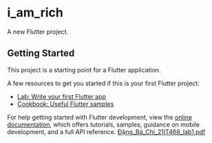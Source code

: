# i_am_rich

A new Flutter project.

## Getting Started

This project is a starting point for a Flutter application.

A few resources to get you started if this is your first Flutter project:

- [Lab: Write your first Flutter app](https://docs.flutter.dev/get-started/codelab)
- [Cookbook: Useful Flutter samples](https://docs.flutter.dev/cookbook)

For help getting started with Flutter development, view the
[online documentation](https://docs.flutter.dev/), which offers tutorials,
samples, guidance on mobile development, and a full API reference.
[Đặng_Bá_Chí_21IT468_lab1.pdf](https://github.com/user-attachments/files/16662695/D.ng_Ba_Chi_21IT468_lab1.pdf)
